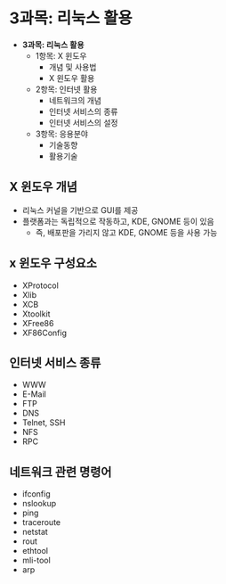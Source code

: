 
# 3과목: 리눅스 활용

* **3과목: 리눅스 활용**
  * 1항목: X 윈도우
    * 개념 및 사용법
    * X 윈도우 활용
  * 2항목: 인터넷 활용
    * 네트워크의 개념
    * 인터넷 서비스의 종류
    * 인터넷 서비스의 설정
  * 3항목: 응용분야
    * 기술동향
    * 활용기술

## X 윈도우 개념

* 리눅스 커널을 기반으로 GUI를 제공
* 플랫폼과는 독립적으로 작동하고, KDE, GNOME 등이 있음
  * 즉, 배포판을 가리지 않고 KDE, GNOME 등을 사용 가능

## x 윈도우 구성요소

* XProtocol
* Xlib
* XCB
* Xtoolkit
* XFree86
* XF86Config

## 인터넷 서비스 종류

* WWW
* E-Mail
* FTP
* DNS
* Telnet, SSH
* NFS
* RPC

## 네트워크 관련 명령어

* ifconfig
* nslookup
* ping
* traceroute
* netstat
* rout
* ethtool
* mli-tool
* arp
